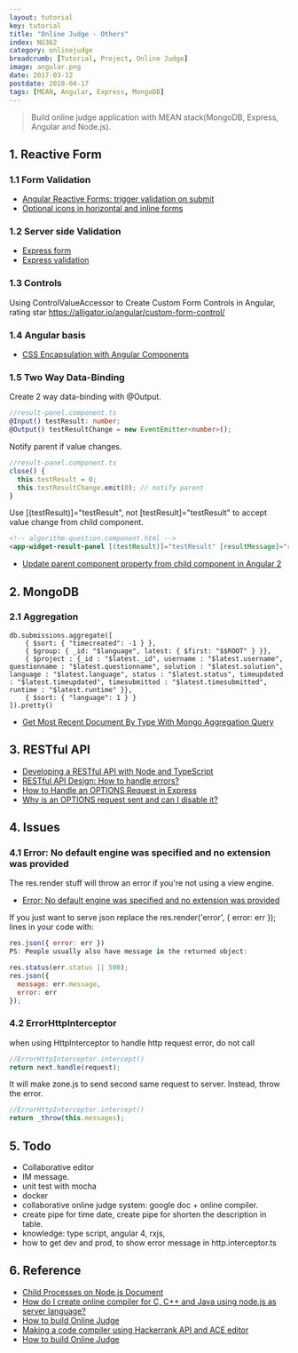 ```yaml
---
layout: tutorial
key: tutorial
title: "Online Judge - Others"
index: NG362
category: onlinejudge
breadcrumb: [Tutorial, Project, Online Judge]
image: angular.png
date: 2017-03-12
postdate: 2018-04-17
tags: [MEAN, Angular, Express, MongoDB]
---
```


> Build online judge application with MEAN stack(MongoDB, Express, Angular and Node.js).

## 1. Reactive Form
### 1.1 Form Validation
* [Angular Reactive Forms: trigger validation on submit](https://loiane.com/2017/08/angular-reactive-forms-trigger-validation-on-submit/)
* [Optional icons in horizontal and inline forms](https://getbootstrap.com/docs/3.3/css/)

### 1.2 Server side Validation
* [Express form](https://developer.mozilla.org/en-US/docs/Learn/Server-side/Express_Nodejs/forms)
* [Express validation](https://express-validator.github.io/docs/)

### 1.3 Controls
Using ControlValueAccessor to Create Custom Form Controls in Angular, rating star
https://alligator.io/angular/custom-form-control/

### 1.4 Angular basis
* [CSS Encapsulation with Angular Components](https://coryrylan.com/blog/css-encapsulation-with-angular-components)

### 1.5 Two Way Data-Binding
Create 2 way data-binding with @Output.
```typescript
//result-panel.component.ts
@Input() testResult: number;
@Output() testResultChange = new EventEmitter<number>();
```
Notify parent if value changes.
```typescript
//result-panel.component.ts
close() {
  this.testResult = 0;
  this.testResultChange.emit(0); // notify parent
}
```
Use [(testResult)]="testResult", not [testResult]="testResult" to accept value change from child component.
```html
<!-- algorithm-question.component.html -->
<app-widget-result-panel [(testResult)]="testResult" [resultMessage]="resultMessage"></app-widget-result-panel>
```
* [Update parent component property from child component in Angular 2](https://stackoverflow.com/questions/41464871/update-parent-component-property-from-child-component-in-angular-2)

## 2. MongoDB
### 2.1 Aggregation
```raw
db.submissions.aggregate([
    { $sort: { "timecreated": -1 } },
    { $group: { _id: "$language", latest: { $first: "$$ROOT" } }},
    { $project : {_id : "$latest._id", username : "$latest.username", questionname : "$latest.questionname", solution : "$latest.solution", language : "$latest.language", status : "$latest.status", timeupdated : "$latest.timeupdated", timesubmitted : "$latest.timesubmitted", runtime : "$latest.runtime" }},
    { $sort: { "language": 1 } }
]).pretty()
```
* [Get Most Recent Document By Type With Mongo Aggregation Query](https://stackoverflow.com/questions/48274137/get-most-recent-document-by-type-with-mongo-aggregation-query)

## 3. RESTful API
* [Developing a RESTful API with Node and TypeScript](http://mherman.org/blog/2016/11/05/developing-a-restful-api-with-node-and-typescript/)
* [RESTful API Design: How to handle errors?](https://alidg.me/blog/2016/9/24/rest-api-error-handling)
* [How to Handle an OPTIONS Request in Express](http://johnzhang.io/options-request-in-express)
* [Why is an OPTIONS request sent and can I disable it?](https://stackoverflow.com/questions/29954037/why-is-an-options-request-sent-and-can-i-disable-it)

## 4. Issues
### 4.1 Error: No default engine was specified and no extension was provided
The res.render stuff will throw an error if you're not using a view engine.
* [Error: No default engine was specified and no extension was provided](https://stackoverflow.com/questions/23595282/error-no-default-engine-was-specified-and-no-extension-was-provided)

If you just want to serve json replace the res.render('error', { error: err }); lines in your code with:
```javascript
res.json({ error: err })
PS: People usually also have message in the returned object:

res.status(err.status || 500);
res.json({
  message: err.message,
  error: err
});
```

### 4.2 ErrorHttpInterceptor
when using HttpInterceptor to handle http request error, do not call
```javascript
//ErrorHttpInterceptor.intercept()
return next.handle(request);
```
It will make zone.js to send second same request to server. Instead, throw the error.
```javascript
//ErrorHttpInterceptor.intercept()
return _throw(this.messages);
```

## 5. Todo
* Collaborative editor
* IM message.
* unit test with mocha
* docker
* collaborative online judge system: google doc + online compiler.
* create pipe for time date, create pipe for shorten the description in table.
* knowledge: type script, angular 4, rxjs,
* how to get dev and prod, to show error message in http.interceptor.ts

## 6. Reference
* [Child Processes on Node.js Document](https://nodejs.org/api/child_process.html)
* [How do I create online compiler for C, C++ and Java using node.js as server language?](https://www.quora.com/How-do-I-create-online-compiler-for-C-C++-and-Java-using-node-js-as-server-language)
* [How to build Online Judge](https://www.zhihu.com/question/20343652)
* [Making a code compiler using Hackerrank API and ACE editor](http://blog.arpitdubey.com/making-a-code-compiler-using-hackerrank-api-and-ace-editor/)
* [How to build Online Judge](https://www.zhihu.com/question/20343652)

